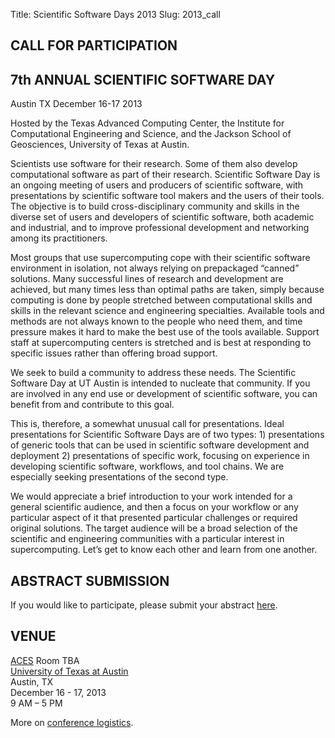 Title: Scientific Software Days 2013
Slug: 2013_call

## CALL FOR PARTICIPATION

## 7th ANNUAL SCIENTIFIC SOFTWARE DAY

Austin TX 
December 16-17 2013

Hosted by the Texas Advanced Computing Center, the Institute for Computational Engineering and Science, and the Jackson School of Geosciences, University of Texas at Austin.

Scientists use software for their research. Some of them also develop computational software as part of their research. Scientific Software Day is an ongoing meeting of users and producers of scientific software, with presentations by scientific software tool makers and the users of their tools. The objective is to build cross-disciplinary community and skills in the diverse set of users and developers of scientific software, both academic and industrial, and to improve professional development and networking among its practitioners.
 
Most groups that use supercomputing cope with their scientific software environment in isolation, not always relying on prepackaged “canned” solutions. Many successful lines of research and development are achieved, but many times less than optimal paths are taken, simply because computing is done by people stretched between computational skills and skills in the relevant science and engineering specialties. Available tools and methods are not always known to the people who need them, and time pressure makes it hard to make the best use of the tools available. Support staff at supercomputing centers is stretched and is best at responding to specific issues rather than offering broad support.
 
We seek to build a community to address these needs. The Scientific Software Day at UT Austin  is intended to nucleate that community. If you are involved in any end use or development of scientific software, you can benefit from and contribute to this goal.
 
This is, therefore, a somewhat unusual call for presentations. Ideal presentations for Scientific Software Days are of two types: 1) presentations of generic tools that can be used in scientific software development and deployment 2) presentations of specific work, focusing on experience in developing scientific software, workflows, and tool chains. We are especially seeking presentations of the second type.
 
We would appreciate a brief introduction to your work intended for a general scientific audience, and then a focus on your workflow or any particular aspect of it that presented particular challenges or required original solutions. The target audience will be a broad selection of the scientific and engineering communities with a particular interest in supercomputing. Let’s get to know each other and learn from one another.

## ABSTRACT SUBMISSION

If you would like to participate, please submit your abstract [here](https://docs.google.com/forms/d/15YZ-8csoNLmG3NT_zHgmo_6vY9ngGWegCCisXTm4pcM/viewform). 


## VENUE

[ACES](http://www.aces.utexas.edu/) Room TBA  
[University of Texas at Austin](http://www.utexas.edu)  
Austin, TX  
December 16 - 17, 2013  
9 AM – 5 PM 

More on [conference logistics](http://scisoftdays.org/news/2013/09/25/scientific-software-days-2013-details/).

 
